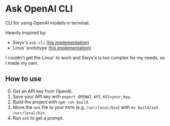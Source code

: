 # Ask OpenAI CLI

CLI for using OpenAI models in terminal.

Heavily inspired by:
* Swyx's `ask-cli` [(his implementation)](https://github.com/sw-yx/ask-cli)
* Linus' prototype [(his implementation)](https://gist.github.com/thesephist/28786aa80ac6e26241116c5ed2be97ca)

I couldn't get the Linus' to work and Swyx's is too complex for my needs, so I made my own.

## How to use

0. Get an API key from OpenAI.
1. Save your API key with `export OPENAI_API_KEY=your_key`.
2. Build the project with `npm run build`.
3. Move the `ask` file to your `PATH` (e.g. `/usr/local/bin`) with `mv build/ask /usr/local/bin`.
4. Run `ask` to get a prompt.
